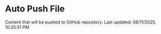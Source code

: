 # Auto Push File

Content that will be pushed to GitHub repository.
Last updated: 08/11/2025, 10:25:51 PM